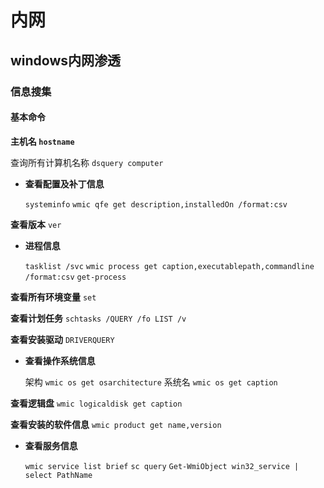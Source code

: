 # 内网

## windows内网渗透

### 信息搜集

#### 基本命令

**主机名 `hostname`**

查询所有计算机名称 `dsquery computer`

- **查看配置及补丁信息**

  `systeminfo` `wmic qfe get description,installedOn /format:csv`

**查看版本** `ver`

- **进程信息**

  `tasklist /svc` `wmic process get caption,executablepath,commandline /format:csv` `get-process`

**查看所有环境变量** `set`

**查看计划任务** `schtasks /QUERY /fo LIST /v`

**查看安装驱动** `DRIVERQUERY`

- **查看操作系统信息**

  架构 `wmic os get osarchitecture` 系统名 `wmic os get caption`

**查看逻辑盘** `wmic logicaldisk get caption`

**查看安装的软件信息** `wmic product get name,version`

- **查看服务信息**

  `wmic service list brief` `sc query` `Get-WmiObject win32_service | select PathName`